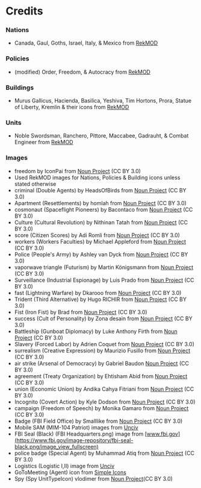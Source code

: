 # Credits
### Nations
- Canada, Gaul, Goths, Israel, Italy, & Mexico from [RekMOD]

### Policies
- (modified) Order, Freedom, & Autocracy from [RekMOD]

### Buildings
- Murus Gallicus, Hacienda, Basilica, Yeshiva, Tim Hortons, Prora, Statue of Liberty, Kremlin & their icons from [RekMOD]

### Units
- Noble Swordsman, Ranchero, Pittore, Maccabee, Gadrauht, & Combat Engineer from [RekMOD]

### Images
- freedom by IconPai from [Noun Project]("https://thenounproject.com/browse/icons/term/freedom/") (CC BY 3.0)
- Used RekMOD images for Nations, Policies & Building icons unless stated otherwise
- criminal (Double Agents) by HeadsOfBirds from [Noun Project]("https://thenounproject.com/browse/icons/term/criminal/") (CC BY 3.0)
- Apartment (Resettlements) by homlah from [Noun Project]("https://thenounproject.com/browse/icons/term/apartment/") (CC BY 3.0)
- cosmonaut (Spaceflight Pioneers) by Bacontaco from [Noun Project]("https://thenounproject.com/browse/icons/term/cosmonaut/") (CC BY 3.0)
- Culture (Cultural Revolution) by Nithinan Tatah from [Noun Project]("https://thenounproject.com/browse/icons/term/culture/") (CC BY 3.0)
- score (Citizen Scores) by Adi Romli from [Noun Project]("https://thenounproject.com/browse/icons/term/score/") (CC BY 3.0)
- workers (Workers Faculties) by Michael Appleford from [Noun Project]("https://thenounproject.com/browse/icons/term/workers/") (CC BY 3.0)
- Police (People's Army) by Ashley van Dyck from [Noun Project]("https://thenounproject.com/browse/icons/term/police/") (CC BY 3.0)
- vaporwave triangle (Futurism) by Martin Königsmann from [Noun Project]("https://thenounproject.com/browse/icons/term/vaporwave-triangle/") (CC BY 3.0)
- Surveillance (Industrial Espionage) by Luis Prado from [Noun Project]("https://thenounproject.com/browse/icons/term/surveillance/") (CC BY 3.0)
- fast (Lightning Warfare) by Dkarooo from [Noun Project]("https://thenounproject.com/browse/icons/term/fast/") (CC BY 3.0)
- Trident (Third Alternative) by Hugo RICHIR from [Noun Project]("https://thenounproject.com/browse/icons/term/trident/") (CC BY 3.0)
- Fist (Iron Fist) by Brad from [Noun Project]("https://thenounproject.com/browse/icons/term/fist/") (CC BY 3.0)
- success (Cult of Personality) by Zona desain from [Noun Project]("https://thenounproject.com/browse/icons/term/success/") (CC BY 3.0)
- Battleship (Gunboat Diplomacy) by Luke Anthony Firth from [Noun Project]("https://thenounproject.com/browse/icons/term/battleship/") (CC BY 3.0)
- Slavery (Forced Labor) by Adrien Coquet from [Noun Project]("https://thenounproject.com/browse/icons/term/slavery/") (CC BY 3.0)
- surrealism (Creative Expression) by Maurizio Fusillo from [Noun Project]("https://thenounproject.com/browse/icons/term/surrealism/") (CC BY 3.0)
- air strike (Arsenal of Democracy) by Gabriel Baudon [Noun Project]("https://thenounproject.com/browse/icons/term/air-strike/") (CC BY 3.0)
- agreement (Treaty Organization) by Ehtisham Abid from [Noun Project]("https://thenounproject.com/browse/icons/term/agreement/") (CC BY 3.0)
- union (Economic Union) by Andika Cahya Fitriani from [Noun Project]("https://thenounproject.com/browse/icons/term/union/") (CC BY 3.0)
- Incognito (Covert Action) by Kyle Dodson from [Noun Project]("https://thenounproject.com/browse/icons/term/incognito/") (CC BY 3.0)
- campaign (Freedom of Speech) by Monika Gamaro from [Noun Project]("https://thenounproject.com/browse/icons/term/campaign/") (CC BY 3.0)
- Badge (FBI Field Office) by Smalllike from [Noun Project]("https://thenounproject.com/browse/icons/term/badge/") (CC BY 3.0)
- Mobile SAM (MIM-104 Patriot) images from [Unciv]
- FBI Seal (Black) (FBI Headquarters.png) image from [www.fbi.gov](https://www.fbi.gov/image-repository/fbi-seal-black.png/image_view_fullscreen)
- police badge (Special Agent) by Muhammad Atiq from [Noun Project](https://thenounproject.com/browse/icons/term/police-badge/) (CC BY 3.0)
- Logistics (Logistic I,II) image from [Unciv]
- GoToMeeting (Agent) icon from [Simple Icons](https://simpleicons.org/)
- Spy (Spy UnitTypeIcon) vlodimer from [Noun Project](https://thenounproject.com/browse/icons/term/spy/)(CC BY 3.0)

[RekMOD]: https://github.com/ravignir/RekMOD
[Unciv]: https://github.com/yairm210/Unciv/

